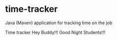 # time-tracker
Java (Maven) application for tracking time on the job

Time tracker
Hey Buddy!!!
Good Night Students!!!
